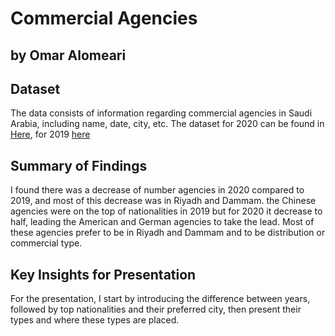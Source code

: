 # Commercial Agencies
## by Omar Alomeari


## Dataset
The data consists of information regarding commercial agencies in Saudi Arabia, including name, date, city, etc. The dataset for 2020 can be found in [Here]( https://data.gov.sa/Data/ar/dataset/commercial-agencies-2020), for 2019 [here](https://data.gov.sa/Data/ar/dataset/commercial-agencies-2019)



## Summary of Findings

I found there was a decrease of number agencies in 2020 compared to 2019, and most of this decrease was in Riyadh and Dammam.  the Chinese agencies were on the top of nationalities in 2019 but for 2020 it decrease to half, leading the American and German agencies to take the lead. Most of these agencies prefer to be in Riyadh and Dammam and to be distribution or commercial type.


## Key Insights for Presentation

For the presentation, I start by introducing the difference between years, followed by top nationalities and their preferred city, then present their types and where these types are placed.  
